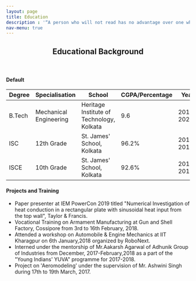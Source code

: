 ```yaml
---
layout: page
title: Education
description : '“A person who will not read has no advantage over one who can not read.” - Mark Twain'
nav-menu: true
---
```


<!-- Main -->
<div id="main" class="alt">

<!-- One -->
<section id="one">
	<div class="inner">
		<header class="major">
			<h1>Educational Background</h1>
		</header>


<!-- Table -->

<h4>Default</h4>
<div class="table-wrapper">
	<table>
		<thead>
			<tr>
				<th>Degree</th>
				<th>Specialisation</th>
				<th>School</th>
				<th>CGPA/Percentage</th>
				<th>Year</th>				
			</tr>
		</thead>
		<tbody>
			<tr>
				<td>B.Tech</td>
				<td>Mechanical Engineering</td>
				<td>Heritage Institute of Technology, Kolkata</td>
				<td>9.6</td>
				<td>2016-2020</td>
			</tr>
			<tr>
				<td>ISC</td>
				<td>12th Grade</td>
				<td>St. James' School, Kolkata</td>
				<td>96.2%</td>
				<td>2014-2016</td>
			</tr>
			<tr>
				<td>ISCE</td>
				<td>10th Grade</td>
				<td>St. James' School, Kolkata</td>
				<td>92.6%</td>
				<td>2014-2016</td>
			</tr>
			</tbody>
		</table>
</div>

<div>
<h4>Projects and Training</h4>

* Paper presenter at IEM PowerCon 2019 titled "Numerical Investigation of heat conduction in a rectangular plate with sinusoidal heat input from the top wall", Taylor & Francis.
* Vocational Training on Armament Manufacturing at Gun and Shell Factory, Cossipore from 3rd to 16th February, 2018.
* Attended a workshop on Automobile & Engine Mechanics at IIT Kharagpur on 6th
January,2018 organized by RoboNext.
* Interned under the mentorship of Mr.Aakarsh Agarwal of Adhunik Group of Industries
from December, 2017-February,2018 as a part of the "Young Indians' YUVA" programme for 2017-2018.
* Project on 'Aeromodeling' under the supervision of Mr. Ashwini Singh during 17th to
19th March, 2017.

</div>
</section>

</div>
